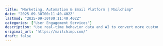 ```yaml
---
title: "Marketing, Automation & Email Platform | Mailchimp"
date: "2025-09-30T00:11:40.402Z"
lastmod: "2025-09-30T00:11:40.402Z"
categories: ["User Engagement Services"]
description: "Use real-time behavior data and AI to convert more customers with Mailchimp's marketing, automation & email marketing platform. Easy to use - start for free!"
original_url: "https://mailchimp.com/"
draft: false
---
```

